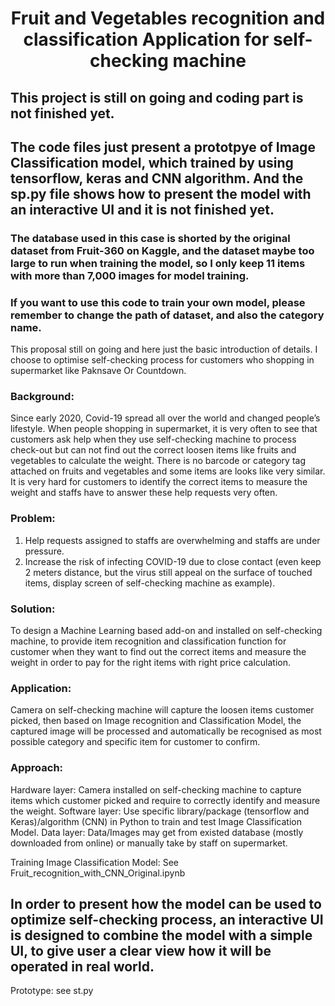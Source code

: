 <h1 align="center">Fruit and Vegetables recognition and classification Application for self-checking machine</h1>

## This project is still on going and coding part is not finished yet. 
## The code files just present a prototpye of Image Classification model, which trained by using tensorflow, keras and CNN algorithm. And the sp.py file shows how to present the model with an interactive UI and it is not finished yet.

### The database used in this case is shorted by the original dataset from Fruit-360 on Kaggle, and the dataset maybe too large to run when training the model, so I only keep 11 items with more than 7,000 images for model training. 

### If you want to use this code to train your own model, please remember to change the path of dataset, and also the category name.


This proposal still on going and here just the basic introduction of details. I choose to optimise self-checking process for customers who shopping in supermarket like Paknsave Or Countdown.




### Background: 
Since early 2020, Covid-19 spread all over the world and changed people’s lifestyle. When people shopping in supermarket, it is very often to see that customers ask help when they use self-checking machine to process check-out but can not find out the correct loosen items like fruits and vegetables to calculate the weight. There is no barcode or category tag attached on fruits and vegetables and some items are looks like very similar. It is very hard for customers to identify the correct items to measure the weight and staffs have to answer these help requests very often.

### Problem:
1. Help requests assigned to staffs are overwhelming and staffs are under pressure.
2. Increase the risk of infecting COVID-19 due to close contact (even keep 2 meters distance, but the virus still appeal on the surface of touched items, display screen of self-checking machine as example).

### Solution: 
To design a Machine Learning based add-on and installed on self-checking machine, to provide item recognition and classification function for customer when they want to find out the correct items and measure the weight in order to pay for the right items with right price calculation. 

### Application: 
Camera on self-checking machine will capture the loosen items customer picked, then based on Image recognition and Classification Model, the captured image will be processed and automatically be recognised as most possible category and specific item for customer to confirm.

### Approach: 
Hardware layer: Camera installed on self-checking machine to capture items which customer picked and require to correctly identify and measure the weight.
Software layer: Use specific library/package (tensorflow and Keras)/algorithm (CNN) in Python to train and test Image Classification Model. 
Data layer: Data/Images may get from existed database (mostly downloaded from online) or manually take by staff on supermarket.

Training Image Classification Model: See Fruit_recognition_with_CNN_Original.ipynb


## In order to present how the model can be used to optimize self-checking process, an interactive UI is designed to combine the model with a simple UI, to give user a clear view how it will be operated in real world.
Prototype: see st.py




